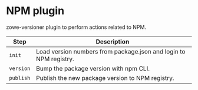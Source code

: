 # NPM plugin

zowe-versioner plugin to perform actions related to NPM.

| Step | Description |
|------|-------------|
| `init` | Load version numbers from package.json and login to NPM registry. |
| `version` | Bump the package version with npm CLI. |
| `publish` | Publish the new package version to NPM registry. |
